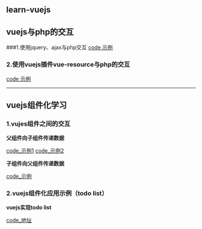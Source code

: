 ## learn-vuejs
## vuejs与php的交互
###1.使用jquery、ajax与php交互
  [code 示例][1]
### 2.使用vuejs插件vue-resource与php的交互
  [code 示例][2]

------


## vuejs组件化学习

### 1.vujes组件之间的交互
**父组件向子组件传递数据**

[code_示例1][3] 
[code_示例2][4] 

**子组件向父组件传递数据**

[code_示例][5] 


### 2.vuejs组件化应用示例（todo list）

**vuejs实现todo list**

[code_地址][6]

 [1]: https://github.com/upeng/learn-vuejs/blob/master/book.js
 [2]: https://github.com/upeng/learn-vuejs/blob/master/vue_resource_func.js
 [3]: https://github.com/upeng/learn-vuejs/blob/master/vue-component/index.html
 [4]: https://github.com/upeng/learn-vuejs/blob/master/vue-component/demo2.html
 [5]: https://github.com/upeng/learn-vuejs/blob/master/vue-component/demo1.html
 [6]: https://github.com/upeng/learn-vuejs/blob/master/vue-component/todolist.html
